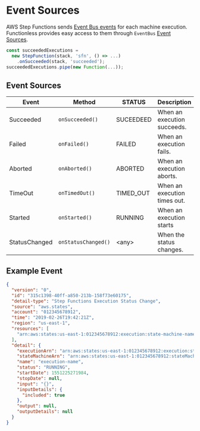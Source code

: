 # Event Sources

AWS Step Functions sends [Event Bus events](https://docs.aws.amazon.com/step-functions/latest/dg/cw-events.html) for each machine execution. Functionless provides easy access to them through `EventBus` [Event Sources](../event-bridge/event-sources).

```ts
const succeededExecutions =
  new StepFunction(stack, 'sfn', () => ...)
    .onSucceeded(stack, 'succeeded');
succeededExecutions.pipe(new Function(...));
```

## Event Sources

| Event         | Method              | STATUS    | Description                  |
| ------------- | ------------------- | --------- | ---------------------------- |
| Succeeded     | `onSucceeded()`     | SUCEEDEED | When an execution succeeds.  |
| Failed        | `onFailed()`        | FAILED    | When an execution fails.     |
| Aborted       | `onAborted()`       | ABORTED   | When an execution aborts.    |
| TimeOut       | `onTimedOut()`      | TIMED_OUT | When an execution times out. |
| Started       | `onStarted()`       | RUNNING   | When an execution starts     |
| StatusChanged | `onStatusChanged()` | \<any\>   | When the status changes.     |

## Example Event

```json
{
  "version": "0",
  "id": "315c1398-40ff-a850-213b-158f73e60175",
  "detail-type": "Step Functions Execution Status Change",
  "source": "aws.states",
  "account": "012345678912",
  "time": "2019-02-26T19:42:21Z",
  "region": "us-east-1",
  "resources": [
    "arn:aws:states:us-east-1:012345678912:execution:state-machine-name:execution-name"
  ],
  "detail": {
    "executionArn": "arn:aws:states:us-east-1:012345678912:execution:state-machine-name:execution-name",
    "stateMachineArn": "arn:aws:states:us-east-1:012345678912:stateMachine:state-machine",
    "name": "execution-name",
    "status": "RUNNING",
    "startDate": 1551225271984,
    "stopDate": null,
    "input": "{}",
    "inputDetails": {
      "included": true
    },
    "output": null,
    "outputDetails": null
  }
}
```
